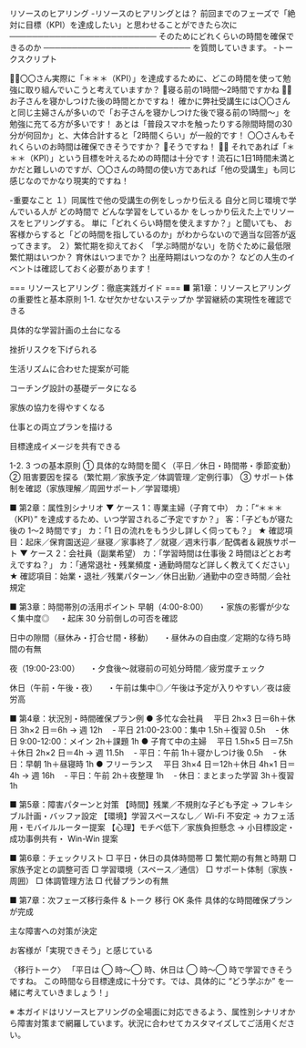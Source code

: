 リソースのヒアリング
-リソースのヒアリングとは？
前回までのフェーズで「絶対に目標（KPI）を達成したい」と思わせることができたら次に
──────────────────────────
そのためにどれくらいの時間を確保できるのか
──────────────────────────
を質問していきます。
-トークスクリプト

👨‍💻〇〇さん実際に「＊＊＊（KPI）」を達成するために、どこの時間を使って勉強に取り組んでいこうと考えていますか？
👩寝る前の1時間〜2時間ですかね
🧑‍💻 お子さんを寝かしつけた後の時間とかですね！
確かに弊社受講生には〇〇さんと同じ主婦さんが多いので「お子さんを寝かしつけた後で寝る前の1時間〜」を勉強に充てる方が多いです！
あとは「普段スマホを触ったりする隙間時間の30分が何回か」と、大体合計すると「2時間くらい」が一般的です！
〇〇さんもそれくらいのお時間は確保できそうですか？
 👩そうですね！
🧑‍💻 それであれば「＊＊＊（KPI）」という目標を叶えるための時間は十分です！流石に1日1時間未満とかだと難しいのですが、〇〇さんの時間の使い方であれば「他の受講生」も同じ感じなのでかなり現実的ですね！


-重要なこと
１）同属性で他の受講生の例をしっかり伝える
自分と同じ環境で学んでいる人が
どの時間で
どんな学習をしているか
をしっかり伝えた上でリソースをヒアリングする。
単に「どれくらい時間を使えますか？」と聞いても、
お客様からすると「どの時間を指しているのか」がわからないので適当な回答が返ってきます。
２）繁忙期を抑えておく
「学ぶ時間がない」を防ぐために最低限
繁忙期はいつか？
育休はいつまでか？
出産時期はいつなのか？
などの人生のイベントは確認しておく必要があります！



=== リソースヒアリング：徹底実践ガイド ===
■ 第1章：リソースヒアリングの重要性と基本原則
1-1. なぜ欠かせないステップか
学習継続の実現性を確認できる


具体的な学習計画の土台になる


挫折リスクを下げられる


生活リズムに合わせた提案が可能


コーチング設計の基礎データになる


家族の協力を得やすくなる


仕事との両立プランを描ける


目標達成イメージを共有できる


1-2. 3 つの基本原則
 ① 具体的な時間を聞く（平日／休日・時間帯・季節変動）
 ② 阻害要因を探る（繁忙期／家族予定／体調管理／定例行事）
 ③ サポート体制を確認（家族理解／周囲サポート／学習環境）

■ 第2章：属性別シナリオ
▼ ケース 1：専業主婦（子育て中）
 カ：「“＊＊＊（KPI）” を達成するため、いつ学習されるご予定ですか？」
 客：「子どもが寝た後の 1～2 時間です」
 カ：「1 日の流れをもう少し詳しく伺っても？」
 ★ 確認項目：起床／保育園送迎／昼寝／家事終了／就寝／週末行事／配偶者＆親族サポート
▼ ケース 2：会社員（副業希望）
 カ：「学習時間は仕事後 2 時間ほどとお考えですね？」
 カ：「通常退社・残業頻度・通勤時間など詳しく教えてください」
 ★ 確認項目：始業・退社／残業パターン／休日出勤／通勤中の空き時間／会社規定

■ 第3章：時間帯別の活用ポイント
早朝（4:00-8:00）
 　・家族の影響が少なく集中度◎
 　・起床 30 分前倒しの可否を確認


日中の隙間（昼休み・打合せ間・移動）
 　・昼休みの自由度／定期的な待ち時間の有無


夜（19:00-23:00）
 　・夕食後～就寝前の可処分時間／疲労度チェック


休日（午前・午後・夜）
 　・午前は集中◎／午後は予定が入りやすい／夜は疲労高



■ 第4章：状況別・時間確保プラン例
● 多忙な会社員
 　平日 2h×3 日＝6h＋休日 3h×2 日＝6h → 週 12h
 　‐ 平日 21:00-23:00：集中 1.5h＋復習 0.5h
 　‐ 休日 9:00-12:00：メイン 2h＋課題 1h
● 子育て中の主婦
 　平日 1.5h×5 日＝7.5h＋休日 2h×2 日＝4h → 週 11.5h
 　‐ 平日：午前 1h＋寝かしつけ後 0.5h
 　‐ 休日：早朝 1h＋昼寝時 1h
● フリーランス
 　平日 3h×4 日＝12h＋休日 4h×1 日＝4h → 週 16h
 　‐ 平日：午前 2h＋夜整理 1h
 　‐ 休日：まとまった学習 3h＋復習 1h

■ 第5章：障害パターンと対策
【時間】残業／不規則な子ども予定 → フレキシブル計画・バッファ設定
 【環境】学習スペースなし／ Wi-Fi 不安定 → カフェ活用・モバイルルーター提案
 【心理】モチベ低下／家族負担懸念 → 小目標設定・成功事例共有・ Win-Win 提案

■ 第6章：チェックリスト
□ 平日・休日の具体時間帯
 □ 繁忙期の有無と時期
 □ 家族予定との調整可否
 □ 学習環境（スペース／通信）
 □ サポート体制（家族・周囲）
 □ 体調管理方法
 □ 代替プランの有無

■ 第7章：次フェーズ移行条件 & トーク
移行 OK 条件
具体的な時間確保プランが完成


主な障害への対策が決定


お客様が「実現できそう」と感じている


〈移行トーク〉
 「平日は ◯ 時～◯ 時、休日は ◯ 時～◯ 時で学習できそうですね。
 この時間なら目標達成に十分です。では、具体的に “どう学ぶか” を一緒に考えていきましょう！」

※ 本ガイドはリソースヒアリングの全場面に対応できるよう、属性別シナリオから障害対策まで網羅しています。状況に合わせてカスタマイズしてご活用ください。


